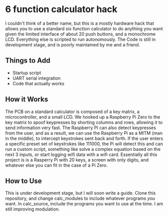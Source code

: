 # 6 function calculator hack
I couldn't think of a better name, but this is a mostly hardware hack that allows you to use a standard six function calculator to do anything you want given the limited interface of about 20 push buttons, and a monochrome LCD.  Everything else is scripted to run autonomously.  The Code is still in development stage, and is poorly maintained by me and a friend.
## Things to Add
* Startup script
* UART serial integration
* Code that actually works

## How it Works
The PCB on a standard calculator is composed of a key matrix, a microcontroller, and a small LCD.  We hooked up a Raspberry Pi Zero to the key matrix to spoof keypresses by shorting columns and rows, allowing it to send information very fast.  The Raspberry Pi can also detect keypresses from the user, and as a result, we can use the Raspberry Pi as a MITM (man in the middle), to intercept keystrokes sent back and forth.  If the user enters a specific preset set of keystrokes like 111000, the Pi will detect this and can run a custom script, something like solve a complex equation based on the next 3 inputs, or start logging wifi data with a wifi card.  Essentially all this project is is a Rasperry Pi with 20 keys, a screen with only digits, and whatever else you can fit in the case of a Pi Zero.
## How to Use
This is under development stage, but I will soon write a guide.  Clone this repository, and change calc_modules to include whatever programs *you* want.  In calc_source, include the programs you want to use at the time.  I am still improving modulation.  
